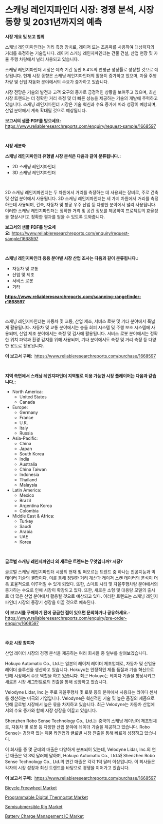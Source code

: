 <p><h1>스캐닝 레인지파인더 시장: 경쟁 분석, 시장 동향 및 2031년까지의 예측</h1></p><p><strong>시장 개요 및 보고 범위</strong></p>
<p><p>스캐닝 레인지파인더는 거리 측정 장치로, 레이저 또는 초음파를 사용하여 대상까지의 거리를 측정하는 기술입니다. 레이저 스캐닝 레인지파인더는 건물 건설, 산업 현장 및 자율 주행 차량에서 널리 사용되고 있습니다.</p><p>스캐닝 레인지파인더 시장은 예측 기간 동안 8.4%의 연평균 성장률로 성장할 것으로 예상됩니다. 현재 시장 동향은 스캐닝 레인지파인더의 활용이 증가하고 있으며, 자율 주행 차량 및 산업 자동화 분야에서의 수요가 증가하고 있습니다.</p><p>시장 전망은 기술의 발전과 고객 요구의 증가로 긍정적인 상황을 보여주고 있으며, 최신 시장 트렌드는 더 정확한 거리 측정 및 더 빠른 성능을 제공하는 기술의 개발에 주력하고 있습니다. 스캐닝 레인지파인더 시장은 기술 혁신과 수요 증가에 따라 성장이 예상되며, 산업 분야에서 계속 확대될 것으로 예상됩니다.</p></p>
<p><strong>보고서의 샘플 PDF를 받으세요:</strong> <a href="https://www.reliableresearchreports.com/enquiry/request-sample/1668597">https://www.reliableresearchreports.com/enquiry/request-sample/1668597</a></p>
<p>&nbsp;</p>
<p><strong>시장 세분화</strong></p>
<p><strong>스캐닝 레인지파인더 유형별 시장 분석은 다음과 같이 분류됩니다.:</strong></p>
<p><ul><li>2D 스캐닝 레인지파인더</li><li>3D 스캐닝 레인지파인더</li></ul></p>
<p>&nbsp;</p>
<p><p>2D 스캐닝 레인지파인더는 두 차원에서 거리를 측정하는 데 사용되는 장비로, 주로 건축 및 산업 분야에서 사용됩니다. 3D 스캐닝 레인지파인더는 세 가지 차원에서 거리를 측정하는데 사용되며, 건축, 자동차 및 항공 우주 산업 등 다양한 분야에서 널리 사용됩니다. 이러한 스캐닝 레인지파인더는 정확한 거리 및 공간 정보를 제공하여 프로젝트의 효율성을 향상시키고 정확한 결과를 얻을 수 있도록 도와줍니다.</p></p>
<p><strong>보고서의 샘플 PDF를 받으세요:</strong>&nbsp;<a href="https://www.reliableresearchreports.com/enquiry/request-sample/1668597">https://www.reliableresearchreports.com/enquiry/request-sample/1668597</a></p>
<p>&nbsp;</p>
<p><strong> 스캐닝 레인지파인더 응용 분야별 시장 산업 조사는 다음과 같이 분류됩니다.:</strong></p>
<p><ul><li>자동차 및 교통</li><li>산업 및 제조</li><li>서비스 로봇</li><li>기타</li></ul></p>
<p><strong><a href="https://www.reliableresearchreports.com/scanning-rangefinder-r1668597">https://www.reliableresearchreports.com/scanning-rangefinder-r1668597</a></strong></p>
<p>&nbsp;</p>
<p><p>스캐닝 레인지파인더는 자동차 및 교통, 산업 제조, 서비스 로봇 및 기타 분야에서 폭넓게 활용됩니다. 자동차 및 교통 분야에서는 충돌 회피 시스템 및 주행 보조 시스템에 사용되며, 산업 제조 분야에서는 측정 및 검사에 활용됩니다. 서비스 로봇 분야에서는 정확한 위치 파악과 환경 감지를 위해 사용되며, 기타 분야에서도 측정 및 거리 측정 등 다양한 용도로 활용됩니다.</p></p>
<p><strong>이 보고서 구매:</strong>&nbsp; <a href="https://www.reliableresearchreports.com/purchase/1668597">https://www.reliableresearchreports.com/purchase/1668597</a></p>
<p>&nbsp;</p>
<p><strong>지역 측면에서 스캐닝 레인지파인더 지역별로 이용 가능한 시장 플레이어는 다음과 같습니다.:</strong></p>
<p><ul>
    <li>
        North America:
        <ul>
            <li>United States</li>
            <li>Canada</li>
        </ul>
    </li>
    <li>
        Europe:
        <ul>
            <li>Germany</li>
            <li>France</li>
            <li>U.K.</li>
            <li>Italy</li>
            <li>Russia</li>
        </ul>
    </li>
    <li>
        Asia-Pacific:
        <ul>
            <li>China</li>
            <li>Japan</li>
            <li>South Korea</li>
            <li>India</li>
            <li>Australia</li>
            <li>China Taiwan</li>
            <li>Indonesia</li>
            <li>Thailand</li>
            <li>Malaysia</li>
        </ul>
    </li>
    <li>
        Latin America:
        <ul>
            <li>Mexico</li>
            <li>Brazil</li>
            <li>Argentina Korea</li>
            <li>Colombia</li>
        </ul>
    </li>
    <li>
        Middle East & Africa:
        <ul>
            <li>Turkey</li>
            <li>Saudi</li>
            <li>Arabia</li>
            <li>UAE</li>
            <li>Korea</li>
        </ul>
    </li>
    </ul></p>
<p>&nbsp;</p>
<p><strong>글로벌 스캐닝 레인지파인더 의 새로운 트렌드는 무엇입니까? 시장?</strong></p>
<p><p>글로벌 스캐닝 레인지파인더 시장의 현재 및 떠오르는 트렌드 중 하나는 인공지능과 빅데이터 기술의 결합이다. 이를 통해 정밀한 거리 계산과 레이저 스캔 데이터의 분석이 더욱 효율적으로 이루어질 수 있게 되었다. 또한, 스마트 시티 및 자율주행차량 분야에서의 증가하는 수요로 인해 시장이 확장되고 있다. 또한, 새로운 소형 및 대용량 모델의 출시로 더 많은 산업 분야에서 활용될 것으로 예상되고 있다. 이러한 트렌드는 스캐닝 레인지파인더 시장의 중장기 성장을 이끌 것으로 예측된다.</p></p>
<p><strong>이 보고서를 구매하기 전에 궁금한 점이 있으면 문의하거나 공유하세요.</strong>- <a href="https://www.reliableresearchreports.com/enquiry/pre-order-enquiry/1668597">https://www.reliableresearchreports.com/enquiry/pre-order-enquiry/1668597</a></p>
<p>&nbsp;</p>
<p><strong>주요 시장 참여자</strong></p>
<p><p>산업 레이더 시장의 경쟁 분석을 제공하는 여러 회사들 중 일부를 살펴보겠습니다. </p><p>Hokuyo Automatic Co., Ltd.는 일본의 레이저 레이더 제조업체로, 자동차 및 산업용 레이더 솔루션을 생산하고 있습니다. Hokuyo는 안정적인 제품 품질과 기술 혁신으로 인해 시장에서 주요 역할을 하고 있습니다. 최근 Hokuyo는 레이다 기술을 향상시키고 새로운 시장 세그먼트로의 진출을 통해 성장하고 있습니다. </p><p>Velodyne Lidar, Inc.는 주로 자율주행차 및 로봇 등의 분야에서 사용되는 라이다 센서를 생산하는 미국의 기업입니다. Velodyne은 혁신적인 기술 및 높은 품질의 제품으로 인해 글로벌 시장에서 높은 몫을 차지하고 있습니다. 최근 Velodyne는 자동차 산업에서의 수요 증가와 함께 시장 성장을 이끌고 있습니다. </p><p>Shenzhen Robo Sense Technology Co., Ltd.는 중국의 스캐닝 레이닌더 제조업체로, 자동차 및 로봇 등 다양한 산업 분야에 레이더 기술을 제공하고 있습니다. Robo Sense는 경쟁력 있는 제품 라인업과 글로벌 시장 진출을 통해 빠르게 성장하고 있습니다. </p><p>이 회사들 중 몇 군데의 매출은 다양하게 분포되어 있는데, Velodyne Lidar, Inc.의 연간 매출은 약 3억 달러에 달하며, Hokuyo Automatic Co., Ltd.와 Shenzhen Robo Sense Technology Co., Ltd.의 연간 매출은 각각 1억 달러 이상입니다. 이 회사들은 각자의 시장 성장과 최신 트렌드를 바탕으로 경쟁을 이어가고 있습니다.</p></p>
<p><strong>이 보고서 구매:</strong>&nbsp;&nbsp;<a href="https://www.reliableresearchreports.com/purchase/1668597">https://www.reliableresearchreports.com/purchase/1668597</a></p>
<p><p><a href="https://github.com/edytherolanlouisejk1miz0wig/Market-Research-Report-List-2/blob/main/bicycle-freewheel-market.md">Bicycle Freewheel Market</a></p><p><a href="https://view.publitas.com/reportprime-1/programmable-digital-thermostat-market-trends-and-market-analysis-forecasted-for-period-2024-2031/">Programmable Digital Thermostat Market</a></p><p><a href="https://github.com/peachesmcdowel1/Market-Research-Report-List-2/blob/main/semisubmersible-rig-market.md">Semisubmersible Rig Market</a></p><p><a href="https://sudsy-motorcycle-bbc.notion.site/Battery-Charge-Management-IC-Market-Share-Evolution-and-Market-Growth-Trends-2024-2031-49122e05428d4673b6cbaff20c2e2ccd">Battery Charge Management IC Market</a></p></p>